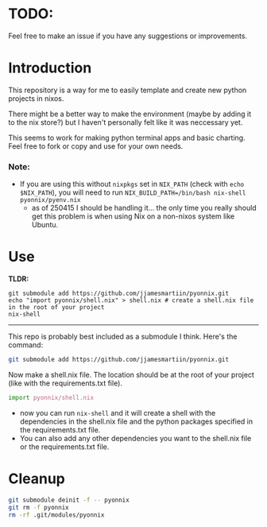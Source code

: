 # TODO:
Feel free to make an issue if you have any suggestions or improvements.

# Introduction
This repository is a way for me to easily template and create new python projects in nixos. 

There might be a better way to make the environment (maybe by adding it to the nix store?) but I haven't personally felt like it was neccessary yet.

This seems to work for making python terminal apps and basic charting. Feel free to fork or copy and use for your own needs.  

### Note:
- If you are using this without `nixpkgs` set in `NIX_PATH` (check with `echo $NIX_PATH`), you will need to run `NIX_BUILD_PATH=/bin/bash nix-shell pyonnix/pyenv.nix`
    - as of 250415 I should be handling it... the only time you really should get this problem is when using Nix on a non-nixos system like Ubuntu.

# Use
**TLDR:**
```
git submodule add https://github.com/jjamesmartiin/pyonnix.git
echo "import pyonnix/shell.nix" > shell.nix # create a shell.nix file in the root of your project
nix-shell
```

-----

This repo is probably best included as a submodule I think. Here's the command:
```bash
git submodule add https://github.com/jjamesmartiin/pyonnix.git
```

Now make a shell.nix file. The location should be at the root of your project (like with the requirements.txt file). 
```nix
import pyonnix/shell.nix
```
- now you can run `nix-shell` and it will create a shell with the dependencies in the shell.nix file and the python packages specified in the requirements.txt file.
- You can also add any other dependencies you want to the shell.nix file or the requirements.txt file.

# Cleanup
```bash
git submodule deinit -f -- pyonnix
git rm -f pyonnix
rm -rf .git/modules/pyonnix
```
